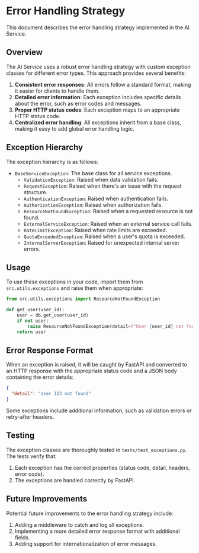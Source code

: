 # Error Handling Strategy

This document describes the error handling strategy implemented in the AI Service.

## Overview

The AI Service uses a robust error handling strategy with custom exception classes for different error types. This approach provides several benefits:

1. **Consistent error responses**: All errors follow a standard format, making it easier for clients to handle them.
2. **Detailed error information**: Each exception includes specific details about the error, such as error codes and messages.
3. **Proper HTTP status codes**: Each exception maps to an appropriate HTTP status code.
4. **Centralized error handling**: All exceptions inherit from a base class, making it easy to add global error handling logic.

## Exception Hierarchy

The exception hierarchy is as follows:

- `BaseServiceException`: The base class for all service exceptions.
  - `ValidationException`: Raised when data validation fails.
  - `RequestException`: Raised when there's an issue with the request structure.
  - `AuthenticationException`: Raised when authentication fails.
  - `AuthorizationException`: Raised when authorization fails.
  - `ResourceNotFoundException`: Raised when a requested resource is not found.
  - `ExternalServiceException`: Raised when an external service call fails.
  - `RateLimitException`: Raised when rate limits are exceeded.
  - `QuotaExceededException`: Raised when a user's quota is exceeded.
  - `InternalServerException`: Raised for unexpected internal server errors.

## Usage

To use these exceptions in your code, import them from `src.utils.exceptions` and raise them when appropriate:

```python
from src.utils.exceptions import ResourceNotFoundException

def get_user(user_id):
    user = db.get_user(user_id)
    if not user:
        raise ResourceNotFoundException(detail=f"User {user_id} not found")
    return user
```

## Error Response Format

When an exception is raised, it will be caught by FastAPI and converted to an HTTP response with the appropriate status code and a JSON body containing the error details:

```json
{
  "detail": "User 123 not found"
}
```

Some exceptions include additional information, such as validation errors or retry-after headers.

## Testing

The exception classes are thoroughly tested in `tests/test_exceptions.py`. The tests verify that:

1. Each exception has the correct properties (status code, detail, headers, error code).
2. The exceptions are handled correctly by FastAPI.

## Future Improvements

Potential future improvements to the error handling strategy include:

1. Adding a middleware to catch and log all exceptions.
2. Implementing a more detailed error response format with additional fields.
3. Adding support for internationalization of error messages.